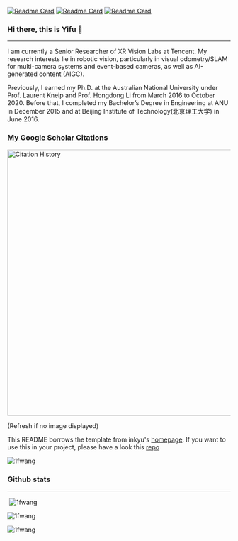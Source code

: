 [![Readme Card](https://github-readme-stats.vercel.app/api/pin/?username=MAVIS-SLAM&repo=OpenMAVIS&show_owner=false)](https://github.com/MAVIS-SLAM/OpenMAVIS) 
[![Readme Card](https://github-readme-stats.vercel.app/api/pin/?username=MobilePerceptionLab&repo=MultiCamCalib&show_owner=false)](https://github.com/MobilePerceptionLab/MultiCamCalib)
[![Readme Card](https://github-readme-stats.vercel.app/api/pin/?username=1fwang&repo=euroc_dataset_tools&show_owner=false)](https://github.com/1fwang/euroc_dataset_tools)
### Hi there, this is Yifu 👋
---
I am currently a Senior Researcher of XR Vision Labs at Tencent. My research interests lie in robotic vision, particularly in visual odometry/SLAM for multi-camera systems and event-based cameras, as well as AI-generated content (AIGC).

Previously, I earned my Ph.D. at the Australian National University under Prof. Laurent Kneip and Prof. Hongdong Li from March 2016 to October 2020. Before that, I completed my Bachelor’s Degree in Engineering at ANU in December 2015 and at Beijing Institute of Technology(北京理工大学) in June 2016.

### [My Google Scholar Citations](https://scholar.google.com.au/citations?user=_0BWh_8AAAAJ=en)

<p align="left"> <img src="https://vercel-citations.vercel.app/api/simple?id=_0BWh_8AAAAJ" alt="Citation History" width="600"/> </p>

(Refresh if no image displayed)

This README borrows the template from inkyu's [homepage](https://github.com/inkyusa/inkyusa). If you want to use this in your project, please have a look this [repo](https://github.com/inkyusa/google_scholar_citations)

<p align="left"> <img src="https://komarev.com/ghpvc/?username=1fwang&label=Profile%20views&color=0e75b6&style=flat-square" alt="1fwang" /> </p>

### Github stats
---
<p>&nbsp;<img align="center" src="https://github-readme-stats.vercel.app/api?username=1fwang&show_icons=true&theme=dark&locale=en&count_private=true" alt="1fwang" /></p>

<p><img align="center" src="https://github-readme-streak-stats.herokuapp.com/?user=1fwang&theme=dark" alt="1fwang" /></p>

<p><img align="center" src="https://github-readme-stats.vercel.app/api/top-langs/?username=1fwang&layout=compact&theme=dark" alt="1fwang" /></p> 
